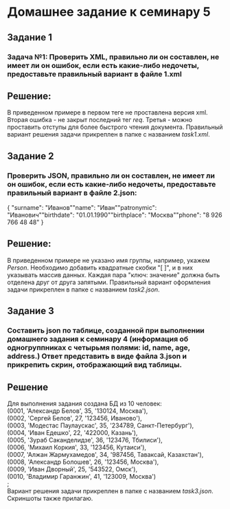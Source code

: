 # Домашнее задание к семинару 5
## Задание 1
### Задача №1: Проверить XML, правильно ли он составлен, не имеет ли он ошибок, если есть какие-либо недочеты, предоставьте правильный вариант в файле 1.xml <br> 

## Решение:
В приведенном примере в первом теге не проставлена  версия xml.
Вторая ошибка - не закрыт последний тег _*req*_.
Третья - можно проставить отступы для более быстрого чтения документа.
Правильный вариант решения задачи прикреплен в папке с названием _*task1.xml*_.

## Задание 2
### Проверить JSON, правильно ли он составлен, не имеет ли он ошибок, если есть какие-либо недочеты, предоставьте правильный вариант в файле 2.json: 
{
    "surname": "Иванов""name": "Иван""patronymic": "Иванович""birthdate": "01.01.1990""birthplace": "Москва""phone": "8 926 766 48 48"
}

## Решение:
В приведенном примере не указано имя группы, например, укажем *Person*.
Необходимо добавить квадратные скобки "[ ]", и в них указывать массив данных.
Каждая пара "ключ: значение" должна быть отделена друг от друга запятыми.
Правильный вариант оформления задачи прикреплен в папке с названием _*task2.json*_.
<br>

## Задание 3
### Составить json по таблице, созданной при выполнении домашнего задания к семинару 4 (информация об одногруппниках с четырьмя полями: id, name, age, address.) Ответ представить в виде файла 3.json и прикрепить скрин, отображающий вид таблицы.

## Решение
Для выполнения задания создана БД из 10 человек:<br>
(0001, 'Александр Белов', 35, '130124, Москва'),<br> 
(0002, 'Сергей Белов', 27, '123456, Иваново'), <br>
(0003, 'Модестас Паулаускас', 35, '234789, Санкт-Петербург'), <br>
(0004, 'Иван Едешко', 22, '422000, Казань'), <br>
(0005, 'Зураб Саканделидзе', 36, '123476, Тбилиси'), <br>
(0006, 'Михаил Коркия', 33, '123456, Кутаиси'), <br>
(0007, 'Алжан Жармухамедов', 34, '987456, Таваксай, Казахстан'),<br>
(0008, 'Александр Болошев', 26, '123456, Москва'), <br>
(0009, 'Иван Дворный', 25, '543522, Омск'),<br>
(0010, 'Владимир Гаранжин', 41, '123009, Москва')<br>
;
<br>
Вариант решения задачи прикреплен в папке с названием _*task3.json*_. 
<br>
Скриншоты также прилагаю.

